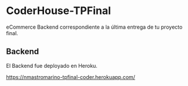 # CoderHouse-TPFinal
eCommerce Backend correspondiente a la última entrega de tu proyecto final.


## Backend

El Backend fue deployado en Heroku.

https://nmastromarino-tpfinal-coder.herokuapp.com/


